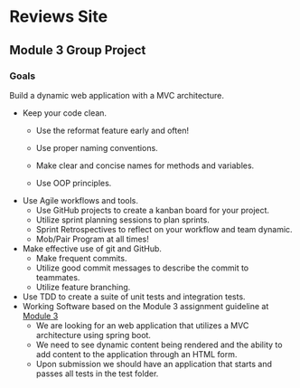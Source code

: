 # Reviews Site

## Module 3 Group Project

### Goals
Build a dynamic web application with a MVC architecture.

- Keep your code clean.
  - Use the reformat feature early and often!
  
  - Use proper naming conventions.
  - Make clear and concise names for methods and variables.
  - Use OOP principles.
- Use Agile workflows and tools.
    - Use GitHub projects to create a kanban board for your project.
    - Utilize sprint planning sessions to plan sprints.
    - Sprint Retrospectives to reflect on your workflow and team dynamic.
    - Mob/Pair Program at all times!
- Make effective use of git and GitHub.
  - Make frequent commits.
  - Utilize good commit messages to describe the commit to teammates.
  - Utilize feature branching.
- Use TDD to create a suite of unit tests and integration tests.
- Working Software based on the Module 3 assignment guideline at [Module 3](https://wecancodeit-materials.netlify.com/cohorts/java/module-three/) 
  - We are looking for an web application that utilizes a MVC architecture using spring boot.  
  - We need to see dynamic content being rendered and the ability to add content to the application through an HTML form.
  - Upon submission we should have an application that starts and passes all tests in the test folder.
  
